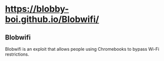 # https://blobby-boi.github.io/Blobwifi/
## Blobwifi
Blobwifi is an exploit that allows people using Chromebooks to bypass Wi-Fi restrictions.
